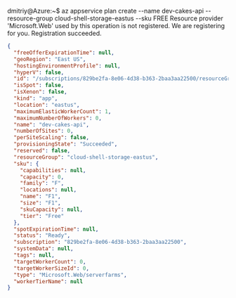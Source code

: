 dmitriy@Azure:~$ az appservice plan create --name dev-cakes-api --resource-group cloud-shell-storage-eastus --sku FREE
Resource provider 'Microsoft.Web' used by this operation is not registered. We are registering for you.
Registration succeeded.
```json
{
  "freeOfferExpirationTime": null,
  "geoRegion": "East US",
  "hostingEnvironmentProfile": null,
  "hyperV": false,
  "id": "/subscriptions/829be2fa-8e06-4d38-b363-2baa3aa22500/resourceGroups/cloud-shell-storage-eastus/providers/Microsoft.Web/serverfarms/dev-cakes-api",
  "isSpot": false,
  "isXenon": false,
  "kind": "app",
  "location": "eastus",
  "maximumElasticWorkerCount": 1,
  "maximumNumberOfWorkers": 0,
  "name": "dev-cakes-api",
  "numberOfSites": 0,
  "perSiteScaling": false,
  "provisioningState": "Succeeded",
  "reserved": false,
  "resourceGroup": "cloud-shell-storage-eastus",
  "sku": {
    "capabilities": null,
    "capacity": 0,
    "family": "F",
    "locations": null,
    "name": "F1",
    "size": "F1",
    "skuCapacity": null,
    "tier": "Free"
  },
  "spotExpirationTime": null,
  "status": "Ready",
  "subscription": "829be2fa-8e06-4d38-b363-2baa3aa22500",
  "systemData": null,
  "tags": null,
  "targetWorkerCount": 0,
  "targetWorkerSizeId": 0,
  "type": "Microsoft.Web/serverfarms",
  "workerTierName": null
}
```